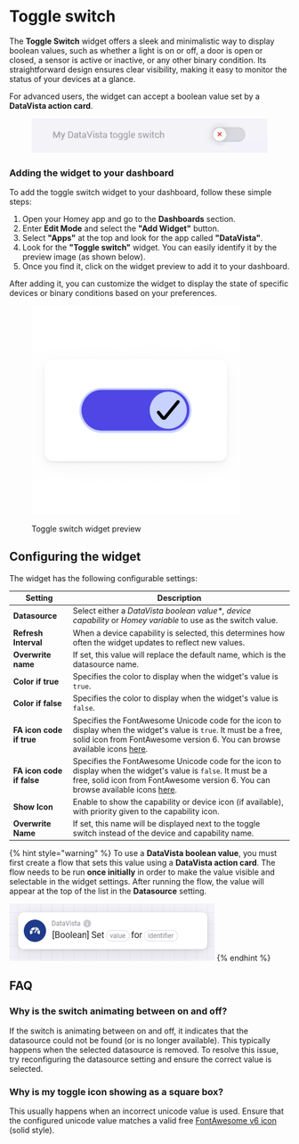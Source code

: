 # Toggle switch

The **Toggle Switch** widget offers a sleek and minimalistic way to display boolean values, such as whether a light is on or off, a door is open or closed, a sensor is active or inactive, or any other binary condition. Its straightforward design ensures clear visibility, making it easy to monitor the status of your devices at a glance.

For advanced users, the widget can accept a boolean value set by a **DataVista action card**.

<figure><img src="../.gitbook/assets/toggle-switch.gif" alt=""><figcaption></figcaption></figure>



### Adding the widget to your dashboard <a href="#adding-the-widget-to-your-dashboard" id="adding-the-widget-to-your-dashboard"></a>

To add the toggle switch widget to your dashboard, follow these simple steps:

1. Open your Homey app and go to the **Dashboards** section.
2. Enter **Edit Mode** and select the **"Add Widget"** button.
3. Select **"Apps"** at the top and look for the app called **"DataVista"**.
4. Look for the **"Toggle switch"** widget. You can easily identify it by the preview image (as shown below).
5. Once you find it, click on the widget preview to add it to your dashboard.

After adding it, you can customize the widget to display the state of specific devices or binary conditions based on your preferences.

<figure><picture><source srcset="../.gitbook/assets/preview-dark.png" media="(prefers-color-scheme: dark)"><img src="../.gitbook/assets/preview-light.png" alt="" width="375"></picture><figcaption><p>Toggle switch widget preview</p></figcaption></figure>

## Configuring the widget

The widget has the following configurable settings:

| Setting                   | Description                                                                                                                                                                                                                                                 |
| ------------------------- | ----------------------------------------------------------------------------------------------------------------------------------------------------------------------------------------------------------------------------------------------------------- |
| **Datasource**            | Select either a _DataVista boolean value\*, device capability_ or _Homey variable_ to use as the switch value.                                                                                                                                              |
| **Refresh Interval**      | When a device capability is selected, this determines how often the widget updates to reflect new values.                                                                                                                                                   |
| **Overwrite name**        | If set, this value will replace the default name, which is the datasource name.                                                                                                                                                                             |
| **Color if true**         | Specifies the color to display when the widget's value is `true`.                                                                                                                                                                                           |
| **Color if false**        | Specifies the color to display when the widget's value is `false`.                                                                                                                                                                                          |
| **FA icon code if true**  | Specifies the FontAwesome Unicode code for the icon to display when the widget's value is `true`. It must be a free, solid icon from FontAwesome version 6. You can browse available icons [here](https://fontawesome.com/v6/search?o=r\&m=free\&s=solid).  |
| **FA icon code if false** | Specifies the FontAwesome Unicode code for the icon to display when the widget's value is `false`. It must be a free, solid icon from FontAwesome version 6. You can browse available icons [here](https://fontawesome.com/v6/search?o=r\&m=free\&s=solid). |
| **Show Icon**             | Enable to show the capability or device icon (if available), with priority given to the capability icon.                                                                                                                                                    |
| **Overwrite Name**        | If set, this name will be displayed next to the toggle switch instead of the device and capability name.                                                                                                                                                    |



{% hint style="warning" %}
To use a **DataVista boolean value**, you must first create a flow that sets this value using a **DataVista action card**. The flow needs to be run **once initially** in order to make the value visible and selectable in the widget settings. After running the flow, the value will appear at the top of the list in the **Datasource** setting.

![](../.gitbook/assets/image.png)
{% endhint %}

## FAQ

### Why is the switch animating between on and off?

If the switch is animating between on and off, it indicates that the datasource could not be found (or is no longer available). This typically happens when the selected datasource is removed. To resolve this issue, try reconfiguring the datasource setting and ensure the correct value is selected.

### Why is my toggle icon showing as a square box?

This usually happens when an incorrect unicode value is used. Ensure that the configured unicode value matches a valid free [FontAwesome v6 icon](https://fontawesome.com/v6/search?o=r\&m=free\&s=solid) (solid style).



